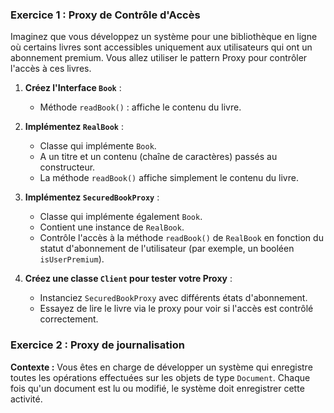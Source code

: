### Exercice 1 : Proxy de Contrôle d'Accès

Imaginez que vous développez un système pour une bibliothèque en ligne où certains livres sont accessibles uniquement aux utilisateurs qui ont un abonnement premium.
Vous allez utiliser le pattern Proxy pour contrôler l'accès à ces livres.

1. **Créez l'Interface `Book`** :
    - Méthode `readBook()` : affiche le contenu du livre.

2. **Implémentez `RealBook`** :
    - Classe qui implémente `Book`.
    - A un titre et un contenu (chaîne de caractères) passés au constructeur.
    - La méthode `readBook()` affiche simplement le contenu du livre.

3. **Implémentez `SecuredBookProxy`** :
    - Classe qui implémente également `Book`.
    - Contient une instance de `RealBook`.
    - Contrôle l'accès à la méthode `readBook()` de `RealBook` en fonction du statut d'abonnement de l'utilisateur (par exemple, un booléen `isUserPremium`).

4. **Créez une classe `Client` pour tester votre Proxy** :
    - Instanciez `SecuredBookProxy` avec différents états d'abonnement.
    - Essayez de lire le livre via le proxy pour voir si l'accès est contrôlé correctement.



### Exercice 2 : Proxy de journalisation
**Contexte :**
Vous êtes en charge de développer un système qui enregistre toutes les opérations effectuées sur les objets de type `Document`. Chaque fois qu'un document est lu ou modifié, le système doit enregistrer cette activité.
